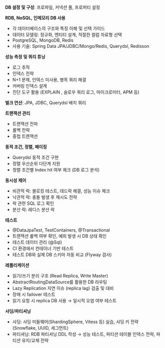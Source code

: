 **DB 설정 및 구성**: 프로파일, 커넥션 풀, 프로퍼티 설정

**RDB, NoSQL, 인메모리 DB 사용**
- 각 데이터베이스의 구조와 특징 이해 및 선택 가이드
- 데이터 모델링: 정규화, 엔티티 설계, 적절한 컬럼 자료형 선택
- PostgreSQL, MongoDB, Redis
- 사용 기술: Spring Data JPA/JDBC/Mongo/Redis, Querydsl, Redisson

**성능 측정 및 쿼리 튜닝**
- 로그 추적
- 인덱스 전략
- N+1 문제, 인덱스 미사용, 병목 쿼리 해결
- 커버링 인덱스 설계
- 진단 도구 활용 (EXPLAIN , 슬로우 쿼리 로그, 마이크로미터, APM 등)

**벌크 연산**: JPA, JDBC, Querydsl 배치 쿼리

**트랜잭션 관리**
- 트랜잭션 전파
- 롤백 전략
- 중첩 트랜잭션

**동적 조건, 정렬, 페이징**
- Querydsl 동적 조건 구현
- 정렬 우선순위 다단계 지원
- 정렬 조건별 Index hit 여부 체크 (DB 로그 분석)

**동시성 제어**
- 비관적 락: 블로킹 테스트, 데드락 해결, 성능 이슈 체크
- 낙관적 락: 충돌 발생 후 재시도 전략
- 락 관련 SQL 로그 확인
- 분산 락: 레디스 분산 락

**테스트**
- @DataJpaTest, TestContainers, @Transactional
- 트랜잭션 롤백 여부 확인, 예외 발생 시 DB 상태 확인
- 테스트 데이터 관리 (@Sql)
- CI 환경에서 컨테이너 기반 테스트
- 테스트 DB와 실제 DB 스키마 자동 비교 (Flyway 검사)

**레플리케이션**
- 읽기/쓰기 분리 구조 (Read Replica, Write Master)
- AbstractRoutingDataSource를 활용한 DB 라우팅
- Lazy Replication 지연 이슈 (replica lag) 검출 및 대비
- 장애 시 failover 테스트
- 읽기 요청 시 replica DB 사용 → 일시적 오염 여부 테스트

**샤딩/파티셔닝**
- 샤딩: 샤딩 미들웨어(ShardingSphere, Vitess 등) 실습, 샤딩 키 전략(Snowflake, UUID, 세그먼트)
- 파티셔닝: RDB 파티셔닝 DDL 작성 → 성능 테스트, 파티션 테이블 인덱스 전략, 파티션 유지/교체 전략